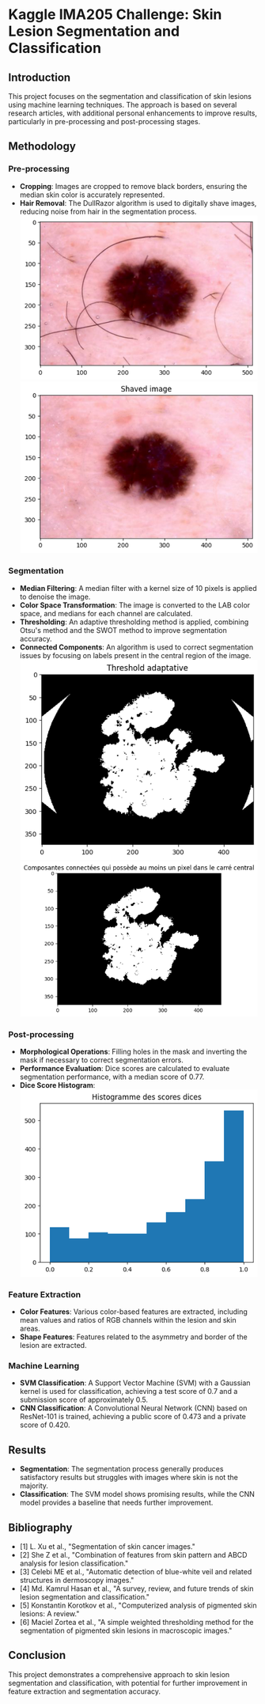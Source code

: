 # Kaggle IMA205 Challenge: Skin Lesion Segmentation and Classification

## Introduction
This project focuses on the segmentation and classification of skin lesions using machine learning techniques. The approach is based on several research articles, with additional personal enhancements to improve results, particularly in pre-processing and post-processing stages.

## Methodology

### Pre-processing
- **Cropping**: Images are cropped to remove black borders, ensuring the median skin color is accurately represented.
- **Hair Removal**: The DullRazor algorithm is used to digitally shave images, reducing noise from hair in the segmentation process.
![Dice Score Histogram](figure/output5.png)
![Dice Score Histogram](figure/output6.png)

### Segmentation
- **Median Filtering**: A median filter with a kernel size of 10 pixels is applied to denoise the image.
- **Color Space Transformation**: The image is converted to the LAB color space, and medians for each channel are calculated.
- **Thresholding**: An adaptive thresholding method is applied, combining Otsu's method and the SWOT method to improve segmentation accuracy.
- **Connected Components**: An algorithm is used to correct segmentation issues by focusing on labels present in the central region of the image.
![Dice Score Histogram](figure/output9.png)
![Dice Score Histogram](figure/output10.png)

### Post-processing
- **Morphological Operations**: Filling holes in the mask and inverting the mask if necessary to correct segmentation errors.
- **Performance Evaluation**: Dice scores are calculated to evaluate segmentation performance, with a median score of 0.77.
- **Dice Score Histogram**:
  ![Dice Score Histogram](figure/dice_histo.png)

### Feature Extraction
- **Color Features**: Various color-based features are extracted, including mean values and ratios of RGB channels within the lesion and skin areas.
- **Shape Features**: Features related to the asymmetry and border of the lesion are extracted.

### Machine Learning
- **SVM Classification**: A Support Vector Machine (SVM) with a Gaussian kernel is used for classification, achieving a test score of 0.7 and a submission score of approximately 0.5.
- **CNN Classification**: A Convolutional Neural Network (CNN) based on ResNet-101 is trained, achieving a public score of 0.473 and a private score of 0.420.

## Results
- **Segmentation**: The segmentation process generally produces satisfactory results but struggles with images where skin is not the majority.
- **Classification**: The SVM model shows promising results, while the CNN model provides a baseline that needs further improvement.


## Bibliography
- [1] L. Xu et al., "Segmentation of skin cancer images."
- [2] She Z et al., "Combination of features from skin pattern and ABCD analysis for lesion classification."
- [3] Celebi ME et al., "Automatic detection of blue-white veil and related structures in dermoscopy images."
- [4] Md. Kamrul Hasan et al., "A survey, review, and future trends of skin lesion segmentation and classification."
- [5] Konstantin Korotkov et al., "Computerized analysis of pigmented skin lesions: A review."
- [6] Maciel Zortea et al., "A simple weighted thresholding method for the segmentation of pigmented skin lesions in macroscopic images."

## Conclusion
This project demonstrates a comprehensive approach to skin lesion segmentation and classification, with potential for further improvement in feature extraction and segmentation accuracy.
